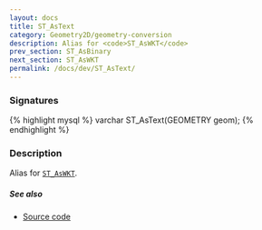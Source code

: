 ```yaml
---
layout: docs
title: ST_AsText
category: Geometry2D/geometry-conversion
description: Alias for <code>ST_AsWKT</code>
prev_section: ST_AsBinary
next_section: ST_AsWKT
permalink: /docs/dev/ST_AsText/
---
```


### Signatures

{% highlight mysql %}
varchar ST_AsText(GEOMETRY geom);
{% endhighlight %}

### Description

Alias for [`ST_AsWKT`](../ST_AsWKT).

##### See also

* <a href="https://github.com/irstv/H2GIS/blob/master/h2spatial/src/main/java/org/h2gis/h2spatial/internal/function/spatial/convert/ST_AsText.java" target="_blank">Source code</a>
